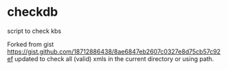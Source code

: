 # checkdb
script to check kbs

Forked from gist https://gist.github.com/18712886438/8ae6847eb2607c0327e8d75cb57c92ef
updated to check all (valid) xmls in the current directory or using path.
